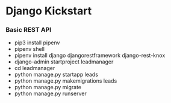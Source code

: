 # Django Kickstart

### Basic REST API
* pip3 install pipenv
* pipenv shell
* pipenv install django djangorestframework django-rest-knox
* django-admin startproject leadmanager
* cd leadmanager
* python manage.py startapp leads
* python manage.py makemigrations leads
* python manage.py migrate
* python manage.py runserver